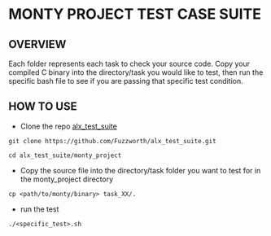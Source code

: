 # MONTY PROJECT TEST CASE SUITE

## OVERVIEW

Each folder represents each task to check your source code. Copy your compiled C binary into the directory/task you would like to test, then run the specific bash file to see if you are passing that specific test condition.

## HOW TO USE

- Clone the repo [alx_test_suite](https://github.com/Fuzzworth/alx_test_suite.git)
```
git clone https://github.com/Fuzzworth/alx_test_suite.git

cd alx_test_suite/monty_project
```

- Copy the source file into the directory/task folder you want to test for in the monty_project directory
```
cp <path/to/monty/binary> task_XX/.
```

- run the test 
```
./<specific_test>.sh
```
